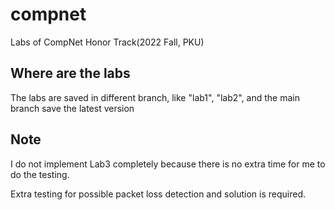 # compnet
Labs of CompNet Honor Track(2022 Fall, PKU)

## Where are the labs

The labs are saved in different branch, like "lab1", "lab2", and the main branch save the latest version

## Note

I do not implement Lab3 completely because there is no extra time for me to do the testing.

Extra testing for possible packet loss detection and solution is required.
